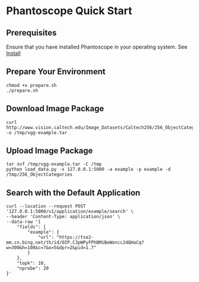 # Phantoscope Quick Start
## Prerequisites
Ensure that you have installed Phantoscope in your operating system. See [Install](#README.md)

## Prepare Your Environment

    chmod +x prepare.sh
    ./prepare.sh

## Download Image Package

    curl http://www.vision.caltech.edu/Image_Datasets/Caltech256/256_ObjectCategories.tar -o /tmp/vgg-example.tar

## Upload Image Package

    tar xvf /tmp/vgg-example.tar -C /tmp
	python load_data.py -s 127.0.0.1:5000 -a example -p example -d /tmp/256_ObjectCategories
## Search with the Default Application

    curl --location --request POST '127.0.0.1:5000/v1/application/example/search' \
    --header 'Content-Type: application/json' \
    --data-raw '{
    	"fields": {
            "example": {
                "url": "https://tse2-mm.cn.bing.net/th/id/OIP.C3pWPyFPhBMiBeWoncc24QHaCq?w=300&h=108&c=7&o=5&dpr=2&pid=1.7"
            }
        },
        "topk": 10,
        "nprobe": 20
    }'
